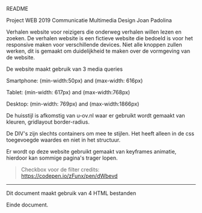 README

Project WEB 2019
Communicatie Multimedia Design
Joan Padolina

Verhalen website voor reizigers die onderweg verhalen willen lezen en zoeken.
De verhalen website is een fictieve website die bedoeld is voor het responsive maken voor verschillende devices. Niet alle knoppen zullen werken, dit is  gemaakt om duidelijkheid te maken over de vormgeving van de website.

De website maakt gebruik van 3 media queries

Smartphone:
(min-width:50px) and (max-width: 616px)

Tablet:
(min-width: 617px) and (max-width:768px)

Desktop:
(min-width: 769px) and (max-width:1866px)

De huisstijl is afkomstig van u-ov.nl waar er gebruikt wordt gemaakt van kleuren, gridlayout border-radius.

De DIV's zijn slechts containers om mee te stijlen. Het heeft alleen in de css toegevoegde waardes en niet in het structuur.

Er wordt op deze website gebruikt gemaakt van keyframes animatie, hierdoor kan sommige pagina's trager lopen.

> Checkbox voor de filter credits: https://codepen.io/zFunx/pen/dWbevd

---------------------------------------------------------------

Dit document maakt gebruik van 4 HTML bestanden

Einde document.
